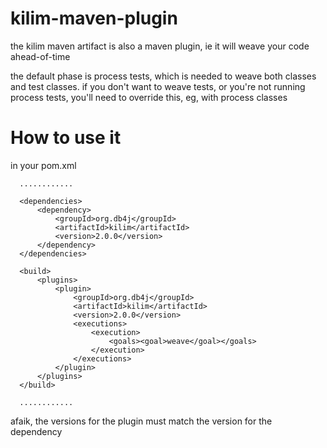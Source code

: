 kilim-maven-plugin
==================

the kilim maven artifact is also a maven plugin, ie it will weave your code ahead-of-time

the default phase is process tests, which is needed to weave both classes and test classes.
if you don't want to weave tests, or you're not running process tests, you'll need to override this,
eg, with process classes


How to use it
=============

in your pom.xml

      ............

      <dependencies>
          <dependency>
              <groupId>org.db4j</groupId>
              <artifactId>kilim</artifactId>
              <version>2.0.0</version>
          </dependency>
      </dependencies>

      <build>
          <plugins>
              <plugin>
                  <groupId>org.db4j</groupId>
                  <artifactId>kilim</artifactId>
                  <version>2.0.0</version>
                  <executions>
                      <execution>
                          <goals><goal>weave</goal></goals>
                      </execution>
                  </executions>
              </plugin>
          </plugins>
      </build>

      ............


afaik, the versions for the plugin must match the version for the dependency

